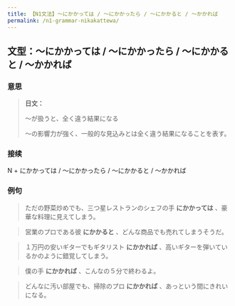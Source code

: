 ```yaml
---
title: 【N1文法】〜にかかっては / 〜にかかったら / 〜にかかると / 〜かかれば
permalink: /n1-grammar-nikakattewa/
---
```


## 文型：〜にかかっては / 〜にかかったら / 〜にかかると / 〜かかれば

### 意思

> **日文：**
> 
> 〜が扱うと、全く違う結果になる
> 
> 〜の影響力が強く、一般的な見込みとは全く違う結果になることを表す。


### 接续

N + にかかっては / 〜にかかったら / 〜にかかると / 〜かかれば

### 例句

> ただの野菜炒めでも、三つ星レストランのシェフの手 **にかかっては** 、豪華な料理に見えてしまう。

> 営業のプロである彼 **にかかると** 、どんな商品でも売れてしまうそうだ。

> １万円の安いギターでもギタリスト **にかかれば** 、高いギターを弾いているかのように錯覚してしまう。

> 僕の手 **にかかれば** 、こんなの５分で終わるよ。

> どんなに汚い部屋でも、掃除のプロ **にかかれば** 、あっという間にきれいになる。

